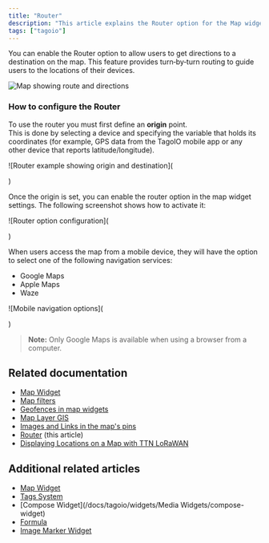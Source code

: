 ```yaml
---
title: "Router"
description: "This article explains the Router option for the Map widget, which enables turn-by-turn routing so users can get directions to device locations displayed on the map."
tags: ["tagoio"]
---
```

You can enable the Router option to allow users to get directions to a destination on the map. This feature provides turn‑by‑turn routing to guide users to the locations of their devices.

![Map showing route and directions](/docs_imagem/tagoio/router-2.png)

### How to configure the Router

To use the router you must first define an **origin** point.  
This is done by selecting a device and specifying the variable that holds its coordinates (for example, GPS data from the TagoIO mobile app or any other device that reports latitude/longitude).

![Router example showing origin and destination](
<!-- URL temporarily disabled: https://cdn.elev.io/file/uploads/VkSrjeSoWpdg7LeGdh2jKUEagxh0dd_cO83j6HUV_6s/9z77pHL2QbGjjb7zC7zTBDddaFsnKAlzDLoOUHrvr88/router_example-5Vo.png -->)

Once the origin is set, you can enable the router option in the map widget settings. The following screenshot shows how to activate it:

![Router option configuration](
<!-- URL temporarily disabled: https://cdn.elev.io/file/uploads/VkSrjeSoWpdg7LeGdh2jKUEagxh0dd_cO83j6HUV_6s/1po3_tsiPad8stRYHbDMsr8vOffCuEeh48UwrhG6BaA/router_option-KkE.png -->)

When users access the map from a mobile device, they will have the option to select one of the following navigation services:

* Google Maps  
* Apple Maps  
* Waze  

![Mobile navigation options](
<!-- URL temporarily disabled: https://cdn.elev.io/file/uploads/VkSrjeSoWpdg7LeGdh2jKUEagxh0dd_cO83j6HUV_6s/2xG7aEgHH_FpZnpi5WKP1LKQExVZg5e2GYz6uBhNiNU/router_tagoIO-iuo.png -->)

> **Note:** Only Google Maps is available when using a browser from a computer.

## Related documentation
- [Map Widget](/docs/tagoio/widgets/map-and-location/map-widget/)
- [Map filters](/docs/tagoio/map-filters)
- [Geofences in map widgets](/docs/tagoio/widgets/geofences-in-map-widgets)
- [Map Layer GIS](/docs/tagoio/map-layer-gis)
- [Images and Links in the map's pins](/docs/tagoio/images-and-links-in-the-maps-pins)
- [Router](#) (this article)
- [Displaying Locations on a Map with TTN LoRaWAN](/docs/tagoio/tutorials/displaying-locations-on-a-map-with-ttn-lorawan)

## Additional related articles
- [Map Widget](/docs/tagoio/widgets/map-and-location/map-widget/)
- [Tags System](/docs/tagoio/getting-started/tags-system)
- [Compose Widget](/docs/tagoio/widgets/Media Widgets/compose-widget)
- [Formula](/docs/tagoio/formula)
- [Image Marker Widget](/docs/tagoio/widgets/image-marker-widget)